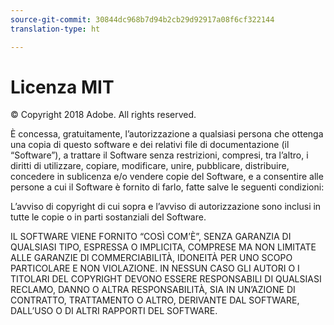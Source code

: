 ```yaml
---
source-git-commit: 30844dc968b7d94b2cb29d92917a08f6cf322144
translation-type: ht

---
```

# Licenza MIT

© Copyright 2018 Adobe. All rights reserved.

È concessa, gratuitamente, l’autorizzazione a qualsiasi persona che ottenga una copia di questo software e dei relativi file di documentazione (il “Software”), a trattare il Software senza restrizioni, compresi, tra l’altro, i diritti di utilizzare, copiare, modificare, unire, pubblicare, distribuire, concedere in sublicenza e/o vendere copie del Software, e a consentire alle persone a cui il Software è fornito di farlo, fatte salve le seguenti condizioni:

L’avviso di copyright di cui sopra e l’avviso di autorizzazione sono inclusi in tutte le copie o in parti sostanziali del Software.

IL SOFTWARE VIENE FORNITO “COSÌ COM’È”, SENZA GARANZIA DI QUALSIASI TIPO, ESPRESSA O IMPLICITA, COMPRESE MA NON LIMITATE ALLE GARANZIE DI COMMERCIABILITÀ, IDONEITÀ PER UNO SCOPO PARTICOLARE E NON VIOLAZIONE. IN NESSUN CASO GLI AUTORI O I TITOLARI DEL COPYRIGHT DEVONO ESSERE RESPONSABILI DI QUALSIASI RECLAMO, DANNO O ALTRA RESPONSABILITÀ, SIA IN UN’AZIONE DI CONTRATTO, TRATTAMENTO O ALTRO, DERIVANTE DAL SOFTWARE, DALL’USO O DI ALTRI RAPPORTI DEL SOFTWARE.
